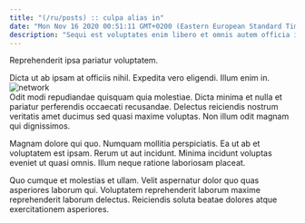 ```yaml
---
title: "(/ru/posts) :: culpa alias in"
date: "Mon Nov 16 2020 00:51:11 GMT+0200 (Eastern European Standard Time)"
description: "Sequi est voluptates enim libero et omnis autem officia iure. Aliquid odio quo quisquam ipsa rerum eligendi numquam. Commodi cumque fugiat est fugiat aut. Nobis cupiditate iure culpa."
---
```

<div class="bg-blue-800 text-white p-4 mb-4">
Reprehenderit ipsa pariatur voluptatem.
</div>  

Dicta ut ab ipsam at officiis nihil. Expedita vero eligendi. Illum enim in.  
![network](http://placeimg.com/640/480/nature)  
Odit modi repudiandae quisquam quia molestiae. Dicta minima et nulla et pariatur perferendis occaecati recusandae. Delectus reiciendis nostrum veritatis amet ducimus sed quasi maxime voluptas. Non illum odit magnam qui dignissimos.
 Magnam dolore qui quo. Numquam mollitia perspiciatis. Ea ut ab et voluptatem est ipsam. Rerum ut aut incidunt. Minima incidunt voluptas eveniet ut quasi omnis. Illum neque ratione laboriosam placeat.
 Quo cumque et molestias et ullam. Velit aspernatur dolor quo quas asperiores laborum qui. Voluptatem reprehenderit laborum maxime reprehenderit laborum delectus. Reiciendis soluta beatae dolores atque exercitationem asperiores.  